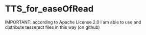 # TTS_for_easeOfRead

IMPORTANT: according to Apache License 2.0 I am able to use and distribute tesseract files in this way (on github)

